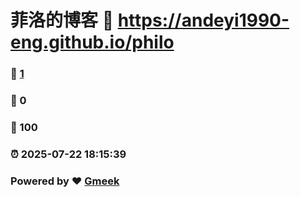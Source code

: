 # 菲洛的博客 :link: https://andeyi1990-eng.github.io/philo 
### :page_facing_up: [1](https://andeyi1990-eng.github.io/philo/tag.html) 
### :speech_balloon: 0 
### :hibiscus: 100 
### :alarm_clock: 2025-07-22 18:15:39 
### Powered by :heart: [Gmeek](https://github.com/Meekdai/Gmeek)
